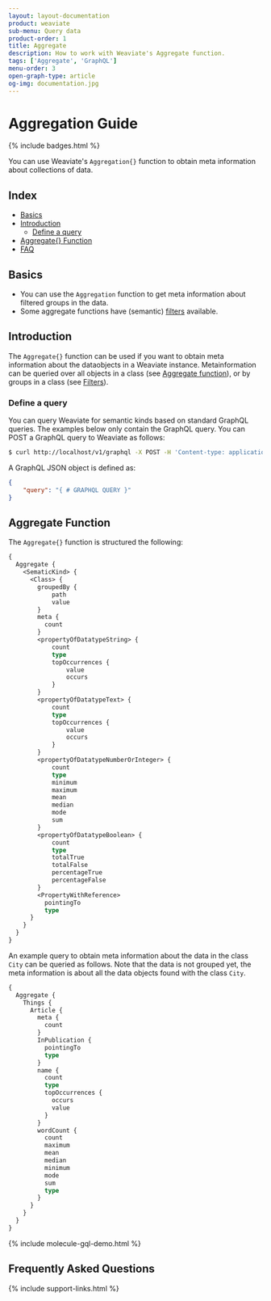 ```yaml
---
layout: layout-documentation
product: weaviate
sub-menu: Query data
product-order: 1
title: Aggregate
description: How to work with Weaviate's Aggregate function.
tags: ['Aggregate', 'GraphQL']
menu-order: 3
open-graph-type: article
og-img: documentation.jpg
---
```


# Aggregation Guide

{% include badges.html %}

You can use Weaviate's `Aggregation{}` function to obtain meta information about collections of data.

## Index

- [Basics](#basics)
- [Introduction](#introduction)
  - [Define a query](#define-a-query)
- [Aggregate{} Function](#aggregate-function)
- [FAQ](#frequently-asked-questions)

## Basics

- You can use the `Aggregation` function to get meta information about filtered groups in the data.
- Some aggregate functions have (semantic) [filters](./filters.html) available.

## Introduction

The `Aggregate{}` function can be used if you want to obtain meta information about the dataobjects in a Weaviate instance. Metainformation can be queried over all objects in a class (see [Aggregate function](#aggregate-function)), or by groups in a class (see [Filters](#filters)).

### Define a query

You can query Weaviate for semantic kinds based on standard GraphQL queries. The examples below only contain the GraphQL query. You can POST a GraphQL query to Weaviate as follows:

```bash
$ curl http://localhost/v1/graphql -X POST -H 'Content-type: application/json' -d '{GraphQL query}'
```

A GraphQL JSON object is defined as:

```json
{
    "query": "{ # GRAPHQL QUERY }"
}
```

## Aggregate Function

The `Aggregate{}` function is structured the following:

```graphql
{
  Aggregate {
    <SematicKind> {
      <Class> {
        groupedBy {
            path
            value
        }
        meta {
          count
        }
        <propertyOfDatatypeString> {
            count
            type
            topOccurrences {
                value
                occurs
            }
        }
        <propertyOfDatatypeText> {
            count
            type
            topOccurrences {
                value
                occurs
            }
        }
        <propertyOfDatatypeNumberOrInteger> {
            count
            type
            minimum
            maximum
            mean
            median
            mode
            sum
        }
        <propertyOfDatatypeBoolean> {
            count
            type
            totalTrue
            totalFalse
            percentageTrue
            percentageFalse
        }
        <PropertyWithReference>
          pointingTo
          type
      }
    }
  }
}
```

An example query to obtain meta information about the data in the class `City` can be queried as follows. Note that the data is not grouped yet, the meta information is about all the data objects found with the class `City`.

```graphql
{
  Aggregate {
    Things {
      Article {
        meta {
          count
        }
        InPublication {
          pointingTo
          type
        }
        name {
          count
          type
          topOccurrences {
            occurs
            value
          }
        }
        wordCount {
          count
          maximum
          mean
          median
          minimum
          mode
          sum
          type
        }
      }
    }
  }
}
```
{% include molecule-gql-demo.html %}

## Frequently Asked Questions

{% include support-links.html %}
